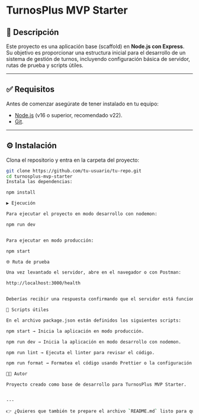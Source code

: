 # TurnosPlus MVP Starter

## 📌 Descripción
Este proyecto es una aplicación base (scaffold) en **Node.js con Express**.  
Su objetivo es proporcionar una estructura inicial para el desarrollo de un sistema de gestión de turnos, incluyendo configuración básica de servidor, rutas de prueba y scripts útiles.

---

## ✅ Requisitos
Antes de comenzar asegúrate de tener instalado en tu equipo:

- [Node.js](https://nodejs.org/) (v16 o superior, recomendado v22).
- [Git](https://git-scm.com/).

---

## ⚙️ Instalación
Clona el repositorio y entra en la carpeta del proyecto:

```bash
git clone https://github.com/tu-usuario/tu-repo.git
cd turnosplus-mvp-starter
Instala las dependencias:

npm install

▶️ Ejecución

Para ejecutar el proyecto en modo desarrollo con nodemon:

npm run dev


Para ejecutar en modo producción:

npm start

🌐 Ruta de prueba

Una vez levantado el servidor, abre en el navegador o con Postman:

http://localhost:3000/health


Deberías recibir una respuesta confirmando que el servidor está funcionando.

📜 Scripts útiles

En el archivo package.json están definidos los siguientes scripts:

npm start → Inicia la aplicación en modo producción.

npm run dev → Inicia la aplicación en modo desarrollo con nodemon.

npm run lint → Ejecuta el linter para revisar el código.

npm run format → Formatea el código usando Prettier o la configuración definida.

👨‍💻 Autor

Proyecto creado como base de desarrollo para TurnosPlus MVP Starter.


---

👉 ¿Quieres que también te prepare el archivo `README.md` listo para que lo copies
